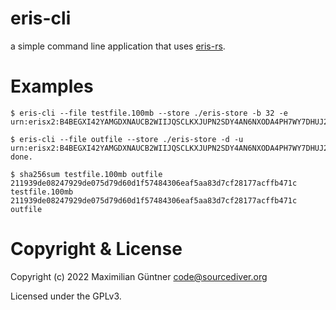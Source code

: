 # eris-cli

a simple command line application that uses [eris-rs](https://github.com/mguentner/eris-rs).

# Examples

```
$ eris-cli --file testfile.100mb --store ./eris-store -b 32 -e
urn:erisx2:B4BEGXI42YAMGDXNAUCB2WIIJQSCLKXJUPN2SDY4AN6NXODA4PH7WY7DHUJ2AI65QKSLXMSLQ42DY64B2ZML7I4YOKP53EOAQCODHCI4IM

$ eris-cli --file outfile --store ./eris-store -d -u urn:erisx2:B4BEGXI42YAMGDXNAUCB2WIIJQSCLKXJUPN2SDY4AN6NXODA4PH7WY7DHUJ2AI65QKSLXMSLQ42DY64B2ZML7I4YOKP53EOAQCODHCI4IM
done.

$ sha256sum testfile.100mb outfile
211939de08247929de075d79d60d1f57484306eaf5aa83d7cf28177acffb471c  testfile.100mb
211939de08247929de075d79d60d1f57484306eaf5aa83d7cf28177acffb471c  outfile
```

# Copyright & License

Copyright (c) 2022 Maximilian Güntner <code@sourcediver.org>

Licensed under the GPLv3.

